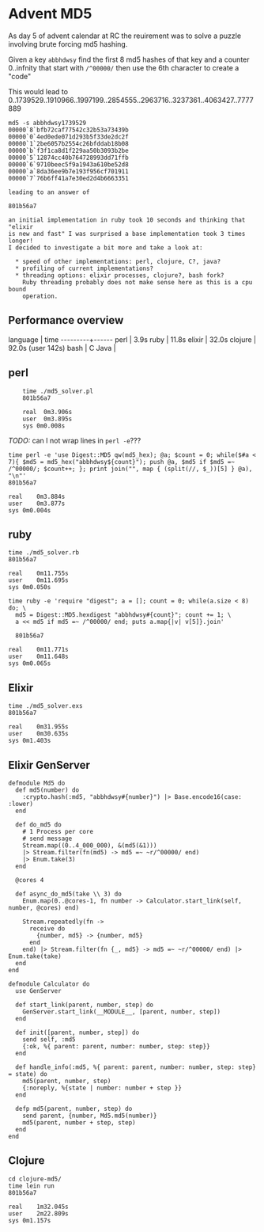 # Advent MD5

As day 5 of advent calendar at RC the reuirement was to solve a puzzle
involving brute forcing md5 hashing.

Given a key `abbhdwsy` find the first 8 md5 hashes of that key and a counter
0..infnity that start with `/^00000/` then use the 6th character to create a
"code"

This would lead to
    0..1739529..1910966..1997199..2854555..2963716..3237361..4063427..7777889

    md5 -s abbhdwsy1739529
    00000`8`bfb72caf77542c32b53a73439b
    00000`0`4ed0ede071d293b5f33de2dc2f
    00000`1`2be6057b2554c26bfddab18b08
    00000`b`f3f1ca8d1f229aa50b3093b2be
    00000`5`12874cc40b764728993dd71ffb
    00000`6`9710beec5f9a1943a610be52d8
    00000`a`8da36ee9b7e193f956cf701911
    00000`7`76b6ff41a7e30ed2d4b6663351

    leading to an answer of

    801b56a7

    an initial implementation in ruby took 10 seconds and thinking that "elixir
    is new and fast" I was surprised a base implementation took 3 times longer!
    I decided to investigate a bit more and take a look at:

      * speed of other implementations: perl, clojure, C?, java?
      * profiling of current implementations?
      * threading options: elixir processes, clojure?, bash fork?
        Ruby threading probably does not make sense here as this is a cpu bound
        operation.

## Performance overview

  language |  time
  ---------+------
  perl     |  3.9s
  ruby     | 11.8s
  elixir   | 32.0s
  clojure  | 92.0s (user 142s)
  bash     |
  C
  Java     |


## perl

		time ./md5_solver.pl
		801b56a7

		real  0m3.906s
		user  0m3.895s
		sys 0m0.008s

*TODO:* can I not wrap lines in `perl -e`???

    time perl -e 'use Digest::MD5 qw(md5_hex); @a; $count = 0; while($#a < 7){ $md5 = md5_hex("abbhdwsy${count}"); push @a, $md5 if $md5 =~ /^00000/; $count++; }; print join("", map { (split(//, $_))[5] } @a), "\n"'
    801b56a7

    real	0m3.884s
    user	0m3.877s
    sys	0m0.004s

## ruby

    time ./md5_solver.rb
    801b56a7

    real	0m11.755s
    user	0m11.695s
    sys	0m0.050s

    time ruby -e 'require "digest"; a = []; count = 0; while(a.size < 8) do; \
      md5 = Digest::MD5.hexdigest "abbhdwsy#{count}"; count += 1; \
      a << md5 if md5 =~ /^00000/ end; puts a.map{|v| v[5]}.join'

      801b56a7

    real	0m11.771s
    user	0m11.648s
    sys	0m0.065s

## Elixir

    time ./md5_solver.exs 
    801b56a7

    real	0m31.955s
    user	0m30.635s
    sys	0m1.403s

## Elixir GenServer

    defmodule Md5 do
      def md5(number) do
        :crypto.hash(:md5, "abbhdwsy#{number}") |> Base.encode16(case: :lower)
      end

      def do_md5 do
        # 1 Process per core
        # send message
        Stream.map((0..4_000_000), &(md5(&1)))
        |> Stream.filter(fn(md5) -> md5 =~ ~r/^00000/ end)
        |> Enum.take(3)
      end

      @cores 4

      def async_do_md5(take \\ 3) do
        Enum.map(0..@cores-1, fn number -> Calculator.start_link(self, number, @cores) end)

        Stream.repeatedly(fn ->
          receive do
            {number, md5} -> {number, md5}
          end
        end) |> Stream.filter(fn {_, md5} -> md5 =~ ~r/^00000/ end) |> Enum.take(take)
      end
    end

    defmodule Calculator do
      use GenServer

      def start_link(parent, number, step) do
        GenServer.start_link(__MODULE__, [parent, number, step])
      end

      def init([parent, number, step]) do
        send self, :md5
        {:ok, %{ parent: parent, number: number, step: step}}
      end

      def handle_info(:md5, %{ parent: parent, number: number, step: step} = state) do
        md5(parent, number, step)
        {:noreply, %{state | number: number + step }}
      end

      defp md5(parent, number, step) do
        send parent, {number, Md5.md5(number)}
        md5(parent, number + step, step)
      end
    end

## Clojure

    cd clojure-md5/
    time lein run
    801b56a7

    real	1m32.045s
    user	2m22.809s
    sys	0m1.157s

